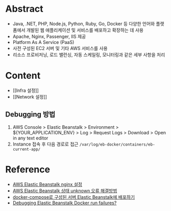 # Abstract
- Java, .NET, PHP, Node.js, Python, Ruby, Go, Docker 등 다양한 언어와 플랫폼에서 개발된 웹 애플리케이션 및 서비스를 배포하고 확장하는 데 사용
- Apache, Nginx, Passenger, IIS 제공
- Platform As A Service (PaaS)
- 사전 구성된 EC2 서버 및 기타 AWS 서비스를 사용
- 리소스 프로비저닝, 로드 밸런싱, 자동 스케일링, 모니터링과 같은 세부 사항을 처리
# Content
- [[Infra 설정]]
- [[Network 설정]]
## Debugging 방법
1. AWS Console > Elastic Beanstalk > Environment > ${YOUR_APPLICATION_ENV} > Log > Request Logs > Download > Open in any text editor
2. Instance 접속 후 다음 경로로 접근
	`/var/log/eb-docker/containers/eb-current-app/`
# Reference
- [AWS Elastic Beanstalk nginx 설정](https://greeng00se.tistory.com/135)
- [AWS Elastic Beanstalk 상태 unknown 오류 해결방법](https://dangdangee.tistory.com/entry/AWS-Elastic-Beanstalk-%EC%83%81%ED%83%9C-unknown-%EC%98%A4%EB%A5%98-%ED%95%B4%EA%B2%B0%EB%B0%A9%EB%B2%95)
- [docker-compose로 구성된 서버 Elastic Beanstalk에 배포하기](https://well-balanced.medium.com/docker-compose%EB%A1%9C-%EA%B5%AC%EC%84%B1%EB%90%9C-%EC%84%9C%EB%B2%84-elastic-beanstalk%EC%97%90-%EB%B0%B0%ED%8F%AC%ED%95%98%EA%B8%B0-58fe8f993b5d)
- [Debugging Elastic Beanstalk Docker run failures?](https://stackoverflow.com/questions/30358977/debugging-elastic-beanstalk-docker-run-failures)